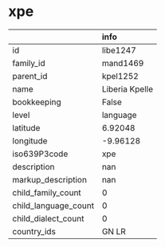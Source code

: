 # xpe
|                      | info           |
|:---------------------|:---------------|
| id                   | libe1247       |
| family_id            | mand1469       |
| parent_id            | kpel1252       |
| name                 | Liberia Kpelle |
| bookkeeping          | False          |
| level                | language       |
| latitude             | 6.92048        |
| longitude            | -9.96128       |
| iso639P3code         | xpe            |
| description          | nan            |
| markup_description   | nan            |
| child_family_count   | 0              |
| child_language_count | 0              |
| child_dialect_count  | 0              |
| country_ids          | GN LR          |